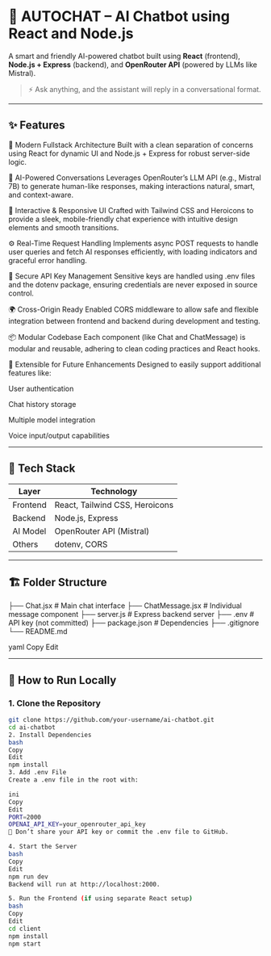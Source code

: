 # 🤖 AUTOCHAT – AI Chatbot using React and Node.js

A smart and friendly AI-powered chatbot built using **React** (frontend), **Node.js + Express** (backend), and **OpenRouter API** (powered by LLMs like Mistral).

> ⚡ Ask anything, and the assistant will reply in a conversational format. 

---

## ✨ Features 

🚀 Modern Fullstack Architecture
Built with a clean separation of concerns using React for dynamic UI and Node.js + Express for robust server-side logic.

🧠 AI-Powered Conversations
Leverages OpenRouter’s LLM API (e.g., Mistral 7B) to generate human-like responses, making interactions natural, smart, and context-aware.

🎨 Interactive & Responsive UI
Crafted with Tailwind CSS and Heroicons to provide a sleek, mobile-friendly chat experience with intuitive design elements and smooth transitions.

⚙️ Real-Time Request Handling
Implements async POST requests to handle user queries and fetch AI responses efficiently, with loading indicators and graceful error handling.

🔐 Secure API Key Management
Sensitive keys are handled using .env files and the dotenv package, ensuring credentials are never exposed in source control.

🌍 Cross-Origin Ready
Enabled CORS middleware to allow safe and flexible integration between frontend and backend during development and testing.

📦 Modular Codebase
Each component (like Chat and ChatMessage) is modular and reusable, adhering to clean coding practices and React hooks.

🧪 Extensible for Future Enhancements
Designed to easily support additional features like:

User authentication

Chat history storage

Multiple model integration

Voice input/output capabilities

---

## 🧩 Tech Stack

| Layer      | Technology        |
|------------|-------------------|
| Frontend   | React, Tailwind CSS, Heroicons |
| Backend    | Node.js, Express |
| AI Model   | OpenRouter API (Mistral) |
| Others     | dotenv, CORS      |

---

## 🏗️ Folder Structure

├── Chat.jsx # Main chat interface
├── ChatMessage.jsx # Individual message component
├── server.js # Express backend server
├── .env # API key (not committed)
├── package.json # Dependencies
├── .gitignore
└── README.md

yaml
Copy
Edit

---

## 🔧 How to Run Locally

### 1. Clone the Repository

```bash
git clone https://github.com/your-username/ai-chatbot.git
cd ai-chatbot
2. Install Dependencies
bash
Copy
Edit
npm install
3. Add .env File
Create a .env file in the root with:

ini
Copy
Edit
PORT=2000
OPENAI_API_KEY=your_openrouter_api_key
🚨 Don’t share your API key or commit the .env file to GitHub.

4. Start the Server
bash
Copy
Edit
npm run dev
Backend will run at http://localhost:2000.

5. Run the Frontend (if using separate React setup)
bash
Copy
Edit
cd client
npm install
npm start
